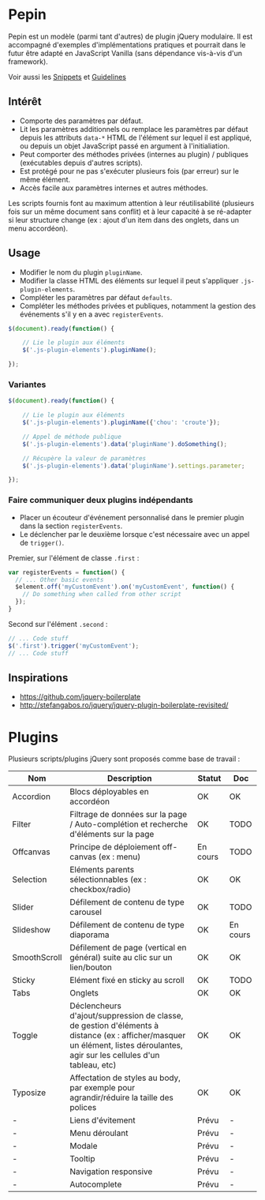 # Pepin

Pepin est un modèle (parmi tant d'autres) de plugin jQuery modulaire. Il est accompagné d'exemples d'implémentations pratiques et pourrait dans le futur être adapté en JavaScript Vanilla (sans dépendance vis-à-vis d'un framework).

Voir aussi les [Snippets](https://github.com/alsacreations/snippets) et [Guidelines](https://github.com/alsacreations/guidelines)

## Intérêt

* Comporte des paramètres par défaut.
* Lit les paramètres additionnels ou remplace les paramètres par défaut depuis les attributs `data-*`  HTML de l'élément sur lequel il est appliqué, ou depuis un objet JavaScript passé en argument à l'initialiation.
* Peut comporter des méthodes privées (internes au plugin) / publiques (exécutables depuis d'autres scripts).
* Est protégé pour ne pas s'exécuter plusieurs fois (par erreur) sur le même élément.
* Accès facile aux paramètres internes et autres méthodes.

Les scripts fournis font au maximum attention à leur réutilisabilité (plusieurs fois sur un même document sans conflit) et à leur capacité à se ré-adapter si leur structure change (ex : ajout d'un item dans des onglets, dans un menu accordéon).

## Usage

* Modifier le nom du plugin `pluginName`.
* Modifier la classe HTML des éléments sur lequel il peut s'appliquer `.js-plugin-elements`.
* Compléter les paramètres par défaut `defaults`.
* Compléter les méthodes privées et publiques, notamment la gestion des événements s'il y en a avec `registerEvents`.

```javascript
$(document).ready(function() {

    // Lie le plugin aux éléments
    $('.js-plugin-elements').pluginName();

});
```

### Variantes

```javascript
$(document).ready(function() {

    // Lie le plugin aux éléments
    $('.js-plugin-elements').pluginName({'chou': 'croute'});

    // Appel de méthode publique
    $('.js-plugin-elements').data('pluginName').doSomething();

    // Récupère la valeur de paramètres
    $('.js-plugin-elements').data('pluginName').settings.parameter;

});
```

### Faire communiquer deux plugins indépendants

* Placer un écouteur d'événement personnalisé dans le premier plugin dans la section `registerEvents`.
* Le déclencher par le deuxième lorsque c'est nécessaire avec un appel de `trigger()`.

Premier, sur l'élément de classe `.first` :
```javascript
var registerEvents = function() {
  // ... Other basic events
  $element.off('myCustomEvent').on('myCustomEvent', function() {
    // Do something when called from other script
  });
}
```

Second sur l'élément `.second` :
```javascript
// ... Code stuff
$('.first').trigger('myCustomEvent');
// ... Code stuff
```


## Inspirations

* <https://github.com/jquery-boilerplate>
* <http://stefangabos.ro/jquery/jquery-plugin-boilerplate-revisited/>

# Plugins

Plusieurs scripts/plugins jQuery sont proposés comme base de travail :

| Nom  | Description | Statut | Doc |
| ------------- | ------------- | ------------- | ------------- |
| Accordion | Blocs déployables en accordéon  | OK | OK |
| Filter | Filtrage de données sur la page / Auto-complétion et recherche d'éléments sur la page | OK | TODO |
| Offcanvas | Principe de déploiement off-canvas (ex : menu) | En cours | TODO |
| Selection | Eléments parents sélectionnables (ex : checkbox/radio) | OK | OK |
| Slider | Défilement de contenu de type carousel | OK | TODO |
| Slideshow | Défilement de contenu de type diaporama | OK | En cours |
| SmoothScroll | Défilement de page (vertical en général) suite au clic sur un lien/bouton | OK | OK |
| Sticky | Elément fixé en sticky au scroll | OK | TODO |
| Tabs | Onglets | OK | OK |
| Toggle | Déclencheurs d'ajout/suppression de classe, de gestion d'éléments à distance (ex : afficher/masquer un élément, listes déroulantes, agir sur les cellules d'un tableau, etc) | OK | OK |
| Typosize | Affectation de styles au body, par exemple pour agrandir/réduire la taille des polices | OK | OK |
| - | Liens d'évitement | Prévu | - |
| - | Menu déroulant | Prévu | - |
| - | Modale | Prévu | - |
| - | Tooltip | Prévu | - |
| - | Navigation responsive | Prévu | - |
| - | Autocomplete | Prévu | - |
